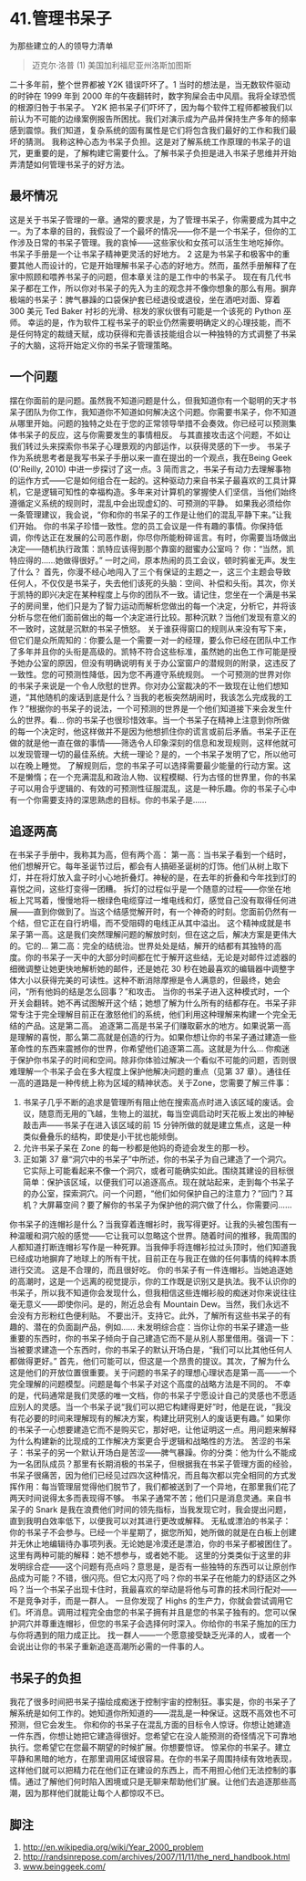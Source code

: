 # 41.管理书呆子
为那些建立的人的领导力清单

> 迈克尔·洛普
> (1)
> 美国加利福尼亚州洛斯加图斯

二十多年前，整个世界都被 Y2K 错误吓坏了。1 当时的想法是，当无数软件驱动的时钟在 1999 年到 2000 年的午夜翻转时，数字狗屎会击中风扇。我将全球恐慌的根源归咎于书呆子。
Y2K 把书呆子们吓坏了，因为每个软件工程师都被我们以前认为不可能的边缘案例报告所困扰。我们对演示成为产品并保持生产多年的频率感到震惊。我们知道，复杂系统的固有属性是它们将包含我们最好的工作和我们最坏的猜测。
我称这种心态为书呆子负担。这是对了解系统工作原理的书呆子的诅咒，更重要的是，了解构建它需要什么。了解书呆子负担是进入书呆子思维并开始弄清楚如何管理书呆子的好方法。

## 最坏情况

这是关于书呆子管理的一章。通常的要求是，为了管理书呆子，你需要成为其中之一。为了本章的目的，我假设了一个最坏的情况——你不是一个书呆子，但你的工作涉及日常的书呆子管理。我的哀悼——这些家伙和女孩可以活生生地吃掉你。
书呆子手册是一个让书呆子精神更灵活的好地方。 2 这是为书呆子和极客中的重要其他人而设计的，它是开始理解书呆子心态的好地方。然而，虽然手册解释了在家中照顾和喂养书呆子的问题，但本章关注的是工作中的书呆子。
现在有几代书呆子都在工作，所以你对书呆子的先入为主的观念并不像你想象的那么有用。摒弃极端的书呆子：脾气暴躁的口袋保护套已经退役或退役，坐在酒吧对面、穿着 300 美元 Ted Baker 衬衫的光滑、棕发的家伙很有可能是一个该死的 Python 巫师。
幸运的是，作为软件工程书呆子的职业仍然需要明确定义的心理技能，而不是任何特定的裁缝天赋，成功获得和完善该技能组合以一种独特的方式调整了书呆子的大脑，这将开始定义你的书呆子管理策略。

## 一个问题
摆在你面前的是问题。虽然我不知道问题是什么，但我知道你有一个聪明的天才书呆子团队为你工作，我知道你不知道如何解决这个问题。你需要书呆子，你不知道从哪里开始。问题的独特之处在于您的正常领导举措不会奏效。你已经可以预测集体书呆子的反应，这与你需要发生的事情相反。
与其直接攻击这个问题，不如让我们转过头来探索你书呆子心理景观的内部运作，以获得灵感的下一步。
书呆子作为系统思考者是我写书呆子手册以来一直在提出的一个观点，我在Being Geek (O'Reilly, 2010) 中进一步探讨了这一点。3 简而言之，书呆子有动力去理解事物的运作方式——它是如何组合在一起的。这种驱动力来自书呆子最喜欢的工具计算机，它是逻辑可知性的幸福构造。多年来对计算机的掌握使人们坚信，当他们始终遵循定义系统的规则时，混乱中会出现虚幻的、可预测的平静。
如果我必须给你一条管理建议，我会说，“你和你的书呆子的工作是让他们的混乱平静下来。”让我们开始。
你的书呆子珍惜一致性。您的员工会议是一件有趣的事情。你保持低调，你传达正在发展的公司恶作剧，你尽你所能粉碎谣言。有时，你需要当场做出决定——随机执行政策：凯特应该得到那个靠窗的甜蜜办公室吗？
你：“当然，凯特应得的......她做得很好。”
一时之间，原本热闹的员工会议，顿时鸦雀无声。发生了什么？
首先，你漫不经心地闯入了三个有保证的主题之一，这三个主题会导致任何人，不仅仅是书呆子，失去他们该死的头脑：空间、补偿和头衔。其次，你关于凯特的即兴决定在某种程度上与你的团队不一致。请记住，您坐在一个满是书呆子的房间里，他们只是为了智力运动而解析您做出的每一个决定，分析它，并将该分析与您在他们面前做出的每一个决定进行比较。那种沉默？当他们发现有意义的不一致时，这就是沉默的书呆子愤怒。
关于谁获得窗口的规则从来没有写下来，但它们是众所周知的：你要么是一个需要一对一的经理，要么你已经在团队中工作了多年并且你的头衔是高级的。凯特不符合这些标准，虽然她的出色工作可能是授予她办公室的原因，但没有明确说明有关于办公室窗户的潜规则的附录，这违反了一致性。您的可预测性降低，因为您不再遵守系统规则。
一个可预测的世界对你的书呆子来说是一个令人欣慰的世界。你对办公室裁决的不一致现在让他们想知道，“其他随机的废话到底是什么？当我的老板突然胡闹时，我该怎么完成我的工作？”根据你的书呆子的说法，一个可预测的世界是一个他们知道接下来会发生什么的世界。看…
你的书呆子也很珍惜效率。当一个书呆子在精神上注意到你所做的每一个决定时，他这样做并不是因为他想抓住你的谎言或前后矛盾。书呆子正在做的就是他一直在做的事情——筛选令人印象深刻的信息和发现规则，这样他就可以发现管理一切的最佳系统。大统一理论？是的，一个书呆子发明了它，所以他可以在晚上睡觉。
了解规则后，您的书呆子可以选择需要最少能量的行动方案。这不是懒惰；在一个充满混乱和政治人物、议程模糊、行为古怪的世界里，你的书呆子可以用合乎逻辑的、有效的可预测性征服混乱，这是一种乐趣。你的书呆子心中有一个你需要支持的深思熟虑的目标。你的书呆子是……

## 追逐两高
在书呆子手册中，我称其为高，但有两个高：
第一高：当书呆子看到一个结时，他们想解开它。每年圣诞节过后，都会有人搞砸圣诞树的灯饰。他们从树上取下灯，并在将灯放入盒子时小心地折叠灯。神秘的是，在去年的折叠和今年找到灯的喜悦之间，这些灯变得一团糟。
拆灯的过程似乎是一个随意的过程——你坐在地板上咒骂着，慢慢地将一根绿色电缆穿过一堆电线和灯，感觉自己没有取得任何进展——直到你做到了。当这个结感觉解开时，有一个神奇的时刻。您面前仍然有一个结，但它正在自行坍塌，而不受阻碍的电线正从其中溢出。
这个精神成就是书呆子第一高。这是我们突然理解问题的解放时刻，但在这之后，解决方案是更伟大的。它的…
第二高：完全的结统治。世界处处是结，解开的结都有其独特的高度。你的书呆子一天中的大部分时间都在忙于解开这些结，无论是对邮件过滤器的细微调整让她更快地解析她的邮件，还是她花 30 秒在她最喜欢的编辑器中调整字体大小以获得完美的可读性。这种不断消除摩擦是令人满意的，但最终，她会问，“所有他妈的结是怎么回事？”和攻击。
当你的书呆子进入这种模式时，一个开关会翻转。她不再试图解开这个结；她想了解为什么所有的结都存在。书呆子非常专注于完全理解目前正在激怒他们的系统，他们利用这种理解来构建一个完全无结的产品。这是第二高。
追逐第二高是书呆子们赚取薪水的地方。如果说第一高是理解的喜悦，那么第二高就是创造的行为。如果你想让你的书呆子通过建造一些革命性的东西来震撼你的世界，你希望他们追逐第二高。这就是为什么…
你痴迷于保护你书呆子的时间和空间。除非你体验过解决一个看似不可能的问题，否则很难理解一个书呆子会在多大程度上保护他解决问题的重点（见第 37 章）。通往任一高的道路是一种传统上称为区域的精神状态。关于Zone，您需要了解三件事：

1. 书呆子几乎不断的追求是管理所有阻止他在搜索高点时进入该区域的废话。会议，随意而无用的飞越，生物上的滋扰，每当空调启动时天花板上发出的神秘敲击声——书呆子在进入该区域的前 15 分钟所做的就是建立焦点，这是一种类似叠叠乐的结构，即使是小干扰也能倾倒。
2. 允许书呆子呆在 Zone 的每一秒都是他妈的奇迹会发生的那一秒。
3. 正如第 37 章“洞穴中的书呆子”中所述，你的书呆子为自己建造了一个洞穴。它实际上可能看起来不像一个洞穴，或者可能确实如此。围绕其建设的目标很简单：保护该区域，以便我们可以追逐高点。现在就站起来，走到每个书呆子的办公室，探索洞穴。问一个问题，“他们如何保护自己的注意力？”回门？耳机？大屏幕空间？要了解你的书呆子为保护他的洞穴做了什么，你需要问......

你书呆子的连帽衫是什么？当我穿着连帽衫时，我写得更好。让我的头被包围有一种温暖和洞穴般的感觉——它让我可以忽略这个世界。随着时间的推移，我周围的人都知道打断连帽衫写作是一种死罪。当我伸手将连帽衫拉过头顶时，他们知道我已经成功地摒弃了地球上的所有干扰，目前正在与我正在做的任何事情的纯粹本质进行交流。
这是不合理的，而且很好吃。
你的书呆子有一件连帽衫。当她追逐她的高潮时，这是一个远离的视觉提示，你的工作既是识别又是执法。我不认识你的书呆子，所以我不知道你会发现什么，但我相信这些连帽衫般的痴迷对你来说往往毫无意义——即使你问。是的，附近总会有 Mountain Dew。当然，我们永远不会没有方形粉红色便利贴。
不要出汗。支持它。此外，了解所有这些书呆子的有趣的、潜在的负面副产品，例如……
未发明综合症：当你让你的书呆子建造一些重要的东西时，你的书呆子倾向于自己建造它而不是从别人那里借用。强调一下：当被要求建造一个东西时，你的书呆子的默认开场白是，“我们可以比其他任何人都做得更好。”
首先，他们可能可以，但这是一个昂贵的提议。其次，了解为什么这是他们的开放位置很重要。关于问题的书呆子的理想心理状态是第一高——一个完全理解的问题模型。问题是每个书呆子对这个高度的战略方法是不同的。
不幸的是，代码通常是我们灵感的唯一文档，你的书呆子宁愿设计自己的灵感也不愿适应别人的灵感。当一个书呆子说“我们可以把它构建得更好”时，他是在说，“我没有花必要的时间来理解现有的解决方案，构建比研究别人的废话更有趣。”
如果你的书呆子一心想要建造它而不是购买它，那好吧，让他证明这一点。用问题来解释为什么构建新的比现成的工作解决方案更合乎逻辑和战略性的方法。
苦涩的书呆子：书呆子的另一个默认开场白是苦涩——脾气暴躁。你的分类：他为什么不能成为一名团队成员？那里有长期消极的书呆子，但根据我在书呆子管理方面的经验，书呆子很痛苦，因为他们已经见过四次这种情况，而且每次都以完全相同的方式发挥作用：每当管理层觉得他们脱节了，我们都被送到了一个异地，在那里我们花了两天时间说得太多而表现得不够。
书呆子通常不苦；他们只是消息灵通。来自书呆子的 Snark 是我在浪费他们时间的领先指标，当我发现它时，我会提出问题，直到我明白效率低下，以便我可以对其进行更改或解释。
无私或漂泊的书呆子：你的书呆子不会参与。已经一个半星期了，据您所知，她所做的就是在白板上创建并无休止地编辑待办事项列表。无论她是冷漠还是漂泊，你的书呆子都被困住了。这里有两种可能的解释：她不想参与，或者她不能。
这里的分类类似于这里的非发明综合症——这个问题有亮点吗？意思是，是否有一些独特的东西可以让原创作品成为可能？不错，很闪亮。但它太闪亮了吗？你的书呆子在他能力的舒适区之外吗？当一个书呆子出现卡住时，我最喜欢的举动是将他与可靠的技术同行配对——不是竞争对手，而是一群人。
一旦你发现了 Highs 的生产力，你就会尝试调用它们。坏消息。调用过程完全由您的书呆子拥有并且是您的书呆子独有的。您可以保护洞穴并尊重连帽衫，但您的书呆子会选择何时深入。你给你的书呆子施加的压力与你将遇到的阻力成正比。
找一群人——一个愿意接受缺乏光泽的人，或者一个会说出让你的书呆子重新追逐高潮所必需的一件事的人。

## 书呆子的负担
我花了很多时间把书呆子描绘成痴迷于控制宇宙的控制狂。事实是，你的书呆子了解系统是如何工作的。她知道你所知道的——混乱是一种保证。这既不高效也不可预测，但它会发生。
你和你的书呆子在混乱方面的目标令人惊讶。你想让她建造一件东西，你想让她把它建造得很好。您希望它在没人能预测的奇怪情况下可靠地执行。您希望它在您最不期望的时候扩展。你想要惊讶。
惊呆你的书呆子。建立平静和黑暗的地方，在那里调用区域很容易。在你的书呆子周围持续有效地表现，这样他们就可以把精力花在他们正在建设的东西上，而不用担心他们无法控制的事情。通过了解他们何时陷入困境或只是无聊来帮助他们扩展。让他们去追逐那些高潮，因为那样他们就能让每个人都惊叹不已。

## 脚注

1. http://en.wikipedia.org/wiki/Year_2000_problem
2. http://randsinrepose.com/archives/2007/11/11/the_nerd_handbook.html
3. www.beinggeek.com/